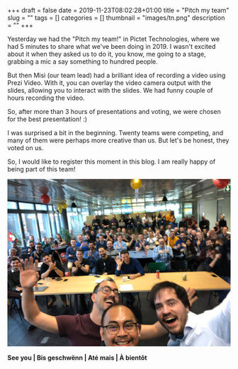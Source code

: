+++ 
draft = false
date = 2019-11-23T08:02:28+01:00
title = "Pitch my team"
slug = "" 
tags = []
categories = []
thumbnail = "images/tn.png"
description = ""
+++

Yesterday we had the "Pitch my team!" in Pictet Technologies, where we had 5 minutes to share what we've been doing in 2019. I wasn't excited about it when they asked us to do it, you know, me going to a stage, grabbing a mic a say something to hundred people.

But then Misi (our team lead) had a brilliant idea of recording a video using Prezi Video. With it, you can overlay the video camera output with the slides, allowing you to interact with the slides. We had funny couple of hours recording the video.

So, after more than 3 hours of presentations and voting, we were chosen for the best presentation! :) 

I was surprised a bit in the beginning. Twenty teams were competing, and many of them were perhaps more creative than us. But let's be honest, they voted on us.

So, I would like to register this moment in this blog. I am really happy of being part of this team!

![Selfie right after the presentation](/images/pitch-my-team/pitch_my_team_after_presentation.jpg)

**See you | Bis geschwënn | Até mais | À bientôt**
